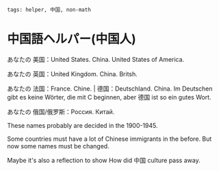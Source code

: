 ```
tags: helper, 中国, non-math
```

# 中国語ヘルパー(中国人)

あなたの 美国：United States. China. United States of America.

あなたの 英国：United Kingdom. China. Britsh.

あなたの 法国：France. Chine. | 德国：Deutschland. China. Im Deutschen gibt es keine Wörter, die mit C beginnen, aber 德国 ist so ein gutes Wort.

あなたの 俄国/俄罗斯：Россия. Китай.

These names probably are decided in the 1900-1945.

Some countries must have a lot of Chinese immigrants in the before. But now some names must be changed.

Maybe it's also a reflection to show How did 中国 culture pass away.